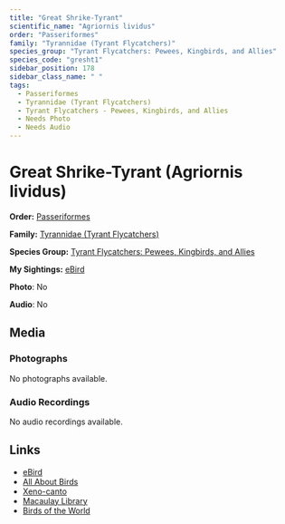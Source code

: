 ```yaml
---
title: "Great Shrike-Tyrant"
scientific_name: "Agriornis lividus"
order: "Passeriformes"
family: "Tyrannidae (Tyrant Flycatchers)"
species_group: "Tyrant Flycatchers: Pewees, Kingbirds, and Allies"
species_code: "gresht1"
sidebar_position: 178
sidebar_class_name: " "
tags: 
  - Passeriformes
  - Tyrannidae (Tyrant Flycatchers)
  - Tyrant Flycatchers - Pewees, Kingbirds, and Allies
  - Needs Photo
  - Needs Audio
---
```


# Great Shrike-Tyrant (Agriornis lividus)

**Order:** [Passeriformes](/tags/passeriformes)

**Family:** [Tyrannidae (Tyrant Flycatchers)](/tags/tyrannidae-tyrant-flycatchers)

**Species Group:** [Tyrant Flycatchers: Pewees, Kingbirds, and Allies](/tags/tyrant-flycatchers-pewees-kingbirds-and-allies)

**My Sightings:** [eBird](https://ebird.org/lifelist?r=world&time=life&spp=gresht1)

**Photo**: No 

**Audio**: No

## Media
### Photographs
No photographs available.

### Audio Recordings
No audio recordings available.

## Links
* [eBird](https://ebird.org/species/gresht1) 
* [All About Birds](https://www.allaboutbirds.org/guide/gresht1) 
* [Xeno-canto](https://www.xeno-canto.org/species/agriornis-lividus) 
* [Macaulay Library](https://search.macaulaylibrary.org/catalog?taxonCode=gresht1&sort=rating_rank_desc)
* [Birds of the World](https://birdsoftheworld.org/bow/species/gresht1)
